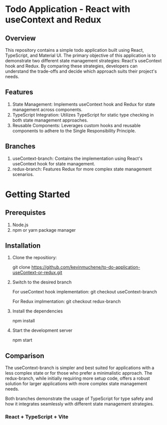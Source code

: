 # Todo Application - React with useContext and Redux

## Overview

This repository contains a simple todo application built using React, TypeScript, and Material UI. The primary objective of this application is to demonstrate two different state management strategies: React's useContext hook and Redux. By comparing these strategies, developers can understand the trade-offs and decide which approach suits their project's needs.

## Features

1. State Management: Implements useContext hook and Redux for state management across components.
2. TypeScript Integration: Utilizes TypeScript for static type checking in both state management approaches.
3. Reusable Components: Leverages custom hooks and reusable components to adhere to the Single Responsibility Principle.

## Branches

1. useContext-branch: Contains the implementation using React's useContext hook for state management.
2. redux-branch: Features Redux for more complex state management scenarios.

# Getting Started

## Prerequistes

1. Node.js
2. npm or yarn package manager

## Installation
1. Clone the repositiory:

   git clone https://github.com/kevinmuchene/to-do-application-useContext-or-redux.git

2. Switch to the desired branch

   For useContext hook implementation: git checkout useContext-branch
   
   For Redux implmentation: git checkout redux-branch

3. Install the dependencies

   npm install

4. Start the development server

   npm start

## Comparison

The useContext-branch is simpler and best suited for applications with a less complex state or for those who prefer a minimalistic approach. The redux-branch, while initially requiring more setup code, offers a robust solution for larger applications with more complex state management needs.

Both branches demonstrate the usage of TypeScript for type safety and how it integrates seamlessly with different state management strategies.


### React + TypeScript + Vite
